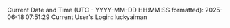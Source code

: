 Current Date and Time (UTC - YYYY-MM-DD HH:MM:SS formatted): 2025-06-18 07:51:29
Current User's Login: luckyaiman
